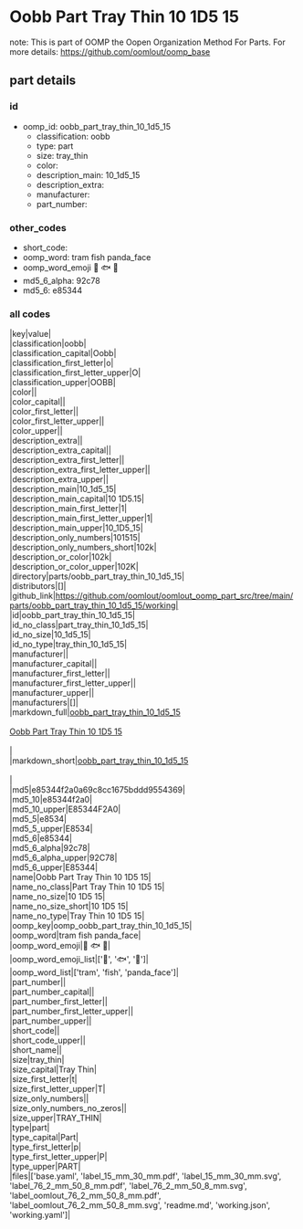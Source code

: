 # Oobb Part Tray Thin 10 1D5 15  

note: This is part of OOMP the Oopen Organization Method For Parts. For more details: https://github.com/oomlout/oomp_base

##  part details





### id
* oomp_id: oobb_part_tray_thin_10_1d5_15
  * classification: oobb
  * type: part
  * size: tray_thin
  * color: 
  * description_main: 10_1d5_15
  * description_extra: 
  * manufacturer: 
  * part_number: 

### other_codes
* short_code: 
* oomp_word: tram fish panda_face
* oomp_word_emoji :tram: :fish: :panda_face:
* md5_6_alpha: 92c78
* md5_6: e85344

### all codes 
|key|value|  
|classification|oobb|  
|classification_capital|Oobb|  
|classification_first_letter|o|  
|classification_first_letter_upper|O|  
|classification_upper|OOBB|  
|color||  
|color_capital||  
|color_first_letter||  
|color_first_letter_upper||  
|color_upper||  
|description_extra||  
|description_extra_capital||  
|description_extra_first_letter||  
|description_extra_first_letter_upper||  
|description_extra_upper||  
|description_main|10_1d5_15|  
|description_main_capital|10 1D5.15|  
|description_main_first_letter|1|  
|description_main_first_letter_upper|1|  
|description_main_upper|10_1D5_15|  
|description_only_numbers|101515|  
|description_only_numbers_short|102k|  
|description_or_color|102k|  
|description_or_color_upper|102K|  
|directory|parts/oobb_part_tray_thin_10_1d5_15|  
|distributors|[]|  
|github_link|https://github.com/oomlout/oomlout_oomp_part_src/tree/main/parts/oobb_part_tray_thin_10_1d5_15/working|  
|id|oobb_part_tray_thin_10_1d5_15|  
|id_no_class|part_tray_thin_10_1d5_15|  
|id_no_size|10_1d5_15|  
|id_no_type|tray_thin_10_1d5_15|  
|manufacturer||  
|manufacturer_capital||  
|manufacturer_first_letter||  
|manufacturer_first_letter_upper||  
|manufacturer_upper||  
|manufacturers|[]|  
|markdown_full|[oobb_part_tray_thin_10_1d5_15](https://github.com/oomlout/oomlout_oomp_part_src/tree/main/parts/oobb_part_tray_thin_10_1d5_15/working)<br>[](https://github.com/oomlout/oomlout_oomp_part_src/tree/main/parts/oobb_part_tray_thin_10_1d5_15/working)<br>[Oobb Part Tray Thin 10 1D5 15](https://github.com/oomlout/oomlout_oomp_part_src/tree/main/parts/oobb_part_tray_thin_10_1d5_15/working)<br><br>|  
|markdown_short|[oobb_part_tray_thin_10_1d5_15](https://github.com/oomlout/oomlout_oomp_part_src/tree/main/parts/oobb_part_tray_thin_10_1d5_15/working)<br><br>|  
|md5|e85344f2a0a69c8cc1675bddd9554369|  
|md5_10|e85344f2a0|  
|md5_10_upper|E85344F2A0|  
|md5_5|e8534|  
|md5_5_upper|E8534|  
|md5_6|e85344|  
|md5_6_alpha|92c78|  
|md5_6_alpha_upper|92C78|  
|md5_6_upper|E85344|  
|name|Oobb Part Tray Thin 10 1D5 15|  
|name_no_class|Part Tray Thin 10 1D5 15|  
|name_no_size|10 1D5 15|  
|name_no_size_short|10 1D5 15|  
|name_no_type|Tray Thin 10 1D5 15|  
|oomp_key|oomp_oobb_part_tray_thin_10_1d5_15|  
|oomp_word|tram fish panda_face|  
|oomp_word_emoji|:tram: :fish: :panda_face:|  
|oomp_word_emoji_list|[':tram:', ':fish:', ':panda_face:']|  
|oomp_word_list|['tram', 'fish', 'panda_face']|  
|part_number||  
|part_number_capital||  
|part_number_first_letter||  
|part_number_first_letter_upper||  
|part_number_upper||  
|short_code||  
|short_code_upper||  
|short_name||  
|size|tray_thin|  
|size_capital|Tray Thin|  
|size_first_letter|t|  
|size_first_letter_upper|T|  
|size_only_numbers||  
|size_only_numbers_no_zeros||  
|size_upper|TRAY_THIN|  
|type|part|  
|type_capital|Part|  
|type_first_letter|p|  
|type_first_letter_upper|P|  
|type_upper|PART|  
|files|['base.yaml', 'label_15_mm_30_mm.pdf', 'label_15_mm_30_mm.svg', 'label_76_2_mm_50_8_mm.pdf', 'label_76_2_mm_50_8_mm.svg', 'label_oomlout_76_2_mm_50_8_mm.pdf', 'label_oomlout_76_2_mm_50_8_mm.svg', 'readme.md', 'working.json', 'working.yaml']|  
